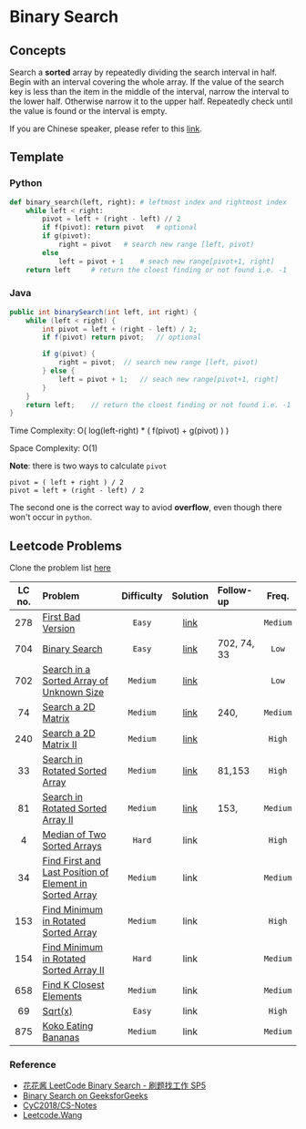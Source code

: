 # Binary Search

## Concepts

Search a **sorted** array by repeatedly dividing the search interval in half. Begin with an interval covering the whole array. If the value of the search key is less than the item in the middle of the interval, narrow the interval to the lower half. Otherwise narrow it to the upper half. Repeatedly check until the value is found or the interval is empty.

If you are Chinese speaker, please refer to this [link](https://www.youtube.com/watch?v=v57lNF2mb_s).

## Template

### Python

```python
def binary_search(left, right): # leftmost index and rightmost index
    while left < right:
        pivot = left + (right - left) // 2
        if f(pivot): return pivot   # optional
        if g(pivot):
            right = pivot   # search new range [left, pivot)
        else
            left = pivot + 1    # seach new range[pivot+1, right]
    return left     # return the cloest finding or not found i.e. -1
```

### Java

```java
public int binarySearch(int left, int right) {
    while (left < right) {
        int pivot = left + (right - left) / 2;
        if f(pivot) return pivot;   // optional

        if g(pivot) {
            right = pivot;  // search new range [left, pivot)
        } else {
            left = pivot + 1;   // seach new range[pivot+1, right]
        }
    }
    return left;    // return the cloest finding or not found i.e. -1
}

```

Time Complexity: O( log(left-right) \* ( f(pivot) + g(pivot) ) )

Space Complexity: O(1)

**Note**: there is two ways to calculate `pivot`

```
pivot = ( left + right ) / 2
pivot = left + (right - left) / 2
```

The second one is the correct way to aviod **overflow**, even though there won't occur in `python`.

## Leetcode Problems

Clone the problem list [here](https://leetcode.com/list/xicd2ynj)

| LC no. | Problem                                                                                                                                           | Difficulty |                 Solution                  | Follow-up   |  Freq.   |
| :----: | :------------------------------------------------------------------------------------------------------------------------------------------------ | :--------: | :---------------------------------------: | :---------- | :------: |
|  278   | [First Bad Version](https://leetcode.com/problems/first-bad-version/)                                                                             |   `Easy`   |  [link](./binarySearch_1stBadVersion.py)  |             | `Medium` |
|  704   | [Binary Search](https://leetcode.com/problems/binary-search/)                                                                                     |   `Easy`   |         [link](./binarySearch.py)         | 702, 74, 33 |  `Low`   |
|  702   | [Search in a Sorted Array of Unknown Size](https://leetcode.com/problems/search-in-a-sorted-array-of-unknown-size/)                               |  `Medium`  |  [link](./binarySearch_unknown_size.py)   |             |  `Low`   |
|   74   | [Search a 2D Matrix](https://leetcode.com/problems/search-a-2d-matrix/)                                                                           |  `Medium`  |     [link](./binarySearch_matrix.py)      | 240,        | `Medium` |
|  240   | [Search a 2D Matrix II](https://leetcode.com/problems/search-a-2d-matrix-ii/)                                                                     |  `Medium`  |    [link](./binarySearch_matrixII.py)     |             |  `High`  |
|   33   | [Search in Rotated Sorted Array](https://leetcode.com/problems/search-in-rotated-sorted-array/)                                                   |  `Medium`  |  [link](./binarySearch_rotated_array.py)  | 81,153      |  `High`  |
|   81   | [Search in Rotated Sorted Array II](https://leetcode.com/problems/search-in-rotated-sorted-array-ii/)                                             |  `Medium`  | [link](./binarySearch_rotated_arrayII.py) | 153,        | `Medium` |
|   4    | [Median of Two Sorted Arrays](https://leetcode.com/problems/median-of-two-sorted-arrays/)                                                         |   `Hard`   |                   link                    |             |  `High`  |
|   34   | [Find First and Last Position of Element in Sorted Array](https://leetcode.com/problems/find-first-and-last-position-of-element-in-sorted-array/) |  `Medium`  |                   link                    |             | `Medium` |
|  153   | [Find Minimum in Rotated Sorted Array](https://leetcode.com/problems/find-minimum-in-rotated-sorted-array/)                                       |  `Medium`  |                   link                    |             |  `High`  |
|  154   | [Find Minimum in Rotated Sorted Array II](https://leetcode.com/problems/find-minimum-in-rotated-sorted-array-ii/)                                 |   `Hard`   |                   link                    |             | `Medium` |
|  658   | [Find K Closest Elements](https://leetcode.com/problems/find-k-closest-elements/)                                                                 |  `Medium`  |                   link                    |             | `Medium` |
|   69   | [Sqrt(x)](https://leetcode.com/problems/sqrtx/)                                                                                                   |   `Easy`   |                   link                    |             |  `High`  |
|  875   | [Koko Eating Bananas](https://leetcode.com/problems/koko-eating-bananas/)                                                                         |  `Medium`  |                   link                    |             | `Medium` |

### Reference

- [花花酱 LeetCode Binary Search - 刷题找工作 SP5](https://zxi.mytechroad.com/blog/sp/sp5-binary-search/)
- [Binary Search on GeeksforGeeks](https://www.geeksforgeeks.org/binary-search/)
- [CyC2018/CS-Notes](https://github.com/CyC2018/CS-Notes/blob/master/notes/Leetcode%20题解%20-%20二分查找.md)
- [Leetcode.Wang](https://leetcode.wang)
